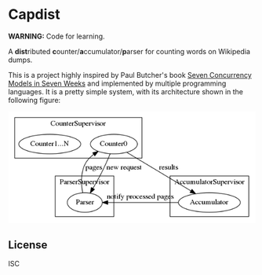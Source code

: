 # Capdist

**WARNING:** Code for learning.

A **dist**ributed **c**ounter/**a**ccumulator/**p**arser for counting words
on Wikipedia dumps.

This is a project highly inspired by Paul Butcher's book
[Seven Concurrency Models in Seven Weeks](https://pragprog.com/book/pb7con/seven-concurrency-models-in-seven-weeks) and
implemented by multiple programming languages. It is a pretty simple system,
with its architecture shown in the following figure:

![arch](arch.png)

## License

ISC

